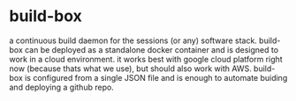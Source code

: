 # build-box
a continuous build daemon for the sessions (or any) software stack.
build-box can be deployed as a standalone docker container and is designed to work in a cloud environment.
it works best with google cloud platform right now (because thats what we use), but should also work with AWS.
build-box is configured from a single JSON file and is enough to automate buiding and deploying a github repo.